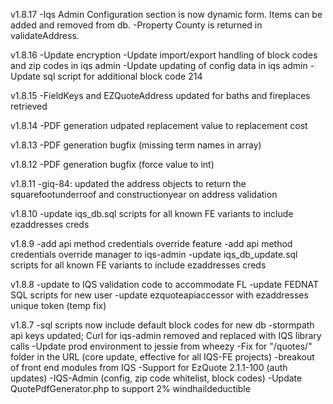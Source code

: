 v1.8.17
-Iqs Admin Configuration section is now dynamic form. Items can be added and removed from db.
-Property County is returned in validateAddress.

v1.8.16
-Update encryption
-Update import/export handling of block codes and zip codes in iqs admin
-Update updating of config data in iqs admin
-Update sql script for additional block code 214

v1.8.15
-FieldKeys and EZQuoteAddress updated for baths and fireplaces retrieved

v1.8.14
-PDF generation udpated replacement value to replacement cost

v1.8.13
-PDF generation bugfix (missing term names in array)

v1.8.12
-PDF generation bugfix (force value to int)

v1.8.11
-giq-84: updated the address objects to return the squarefootunderroof and constructionyear on address validation

v1.8.10
-update iqs_db.sql scripts for all known FE variants to include ezaddresses creds

v1.8.9
-add api method credentials override feature
-add api method credentials override manager to iqs-admin
-update iqs_db_update.sql scripts for all known FE variants to include ezaddresses creds

v1.8.8
-update to IQS validation code to accommodate FL
-update FEDNAT SQL scripts for new user
-update ezquoteapiaccessor with ezaddresses unique token (temp fix)

v1.8.7
-sql scripts now include default block codes for new db
-stormpath api keys updated; Curl for iqs-admin removed and replaced with IQS library calls
-Update prod environment to jessie from wheezy
-Fix for "/quotes/" folder in the URL (core update, effective for all IQS-FE projects)
-breakout of front end modules from IQS
-Support for EzQuote 2.1.1-100 (auth updates)
-IQS-Admin (config, zip code whitelist, block codes)
-Update QuotePdfGenerator.php to support 2% windhaildeductible